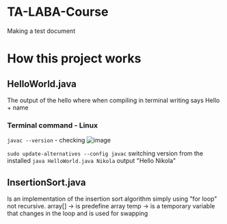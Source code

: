 # TA-LABA-Course
Making a test document

# How this project works

## HelloWorld.java
The output of the hello where when compiling in terminal writing says Hello + name

### Terminal command - Linux
```javac --version``` - checking
![image](https://github.com/user-attachments/assets/e1fade87-0c1d-47fb-b23e-c64a9dfac215)

```sudo update-alternatives --config javac``` switching version from the installed
```java HelloWorld.java Nikola``` output "Hello Nikola"

## InsertionSort.java
Is an implementation of the insertion sort algorithm simply using "for loop" not recursive.
array[] -> is predefine array
temp -> is a temporary variable that changes in the loop and is used for swapping 
